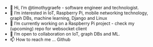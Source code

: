 - 👋 Hi, I’m @timothygraefe - software engineer and technologist.
- 👀 I’m interested in IoT, Raspberry Pi, mobile networking technology, graph DBs, machine learning, Django and Linux
- 🌱 I’m currently working on a Raspberry Pi project - check my (upcoming) repo for websocket client
- 💞️ I’m open to collaboration on IoT, graph DBs and ML.
- 📫 How to reach me ... Github

<!---
timothygraefe/timothygraefe is a ✨ special ✨ repository because its `README.md` (this file) appears on your GitHub profile.
You can click the Preview link to take a look at your changes.
--->
